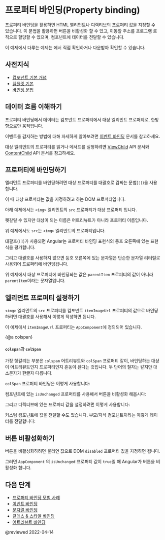 <!--
# Property binding
-->
# 프로퍼티 바인딩(Property binding)

<!--
Property binding in Angular helps you set values for properties of HTML elements or directives.  Use property binding to do things such as toggle button functionality, set paths programmatically, and share values between components.

<div class="alert is-helpful">

See the <live-example></live-example> for a working example containing the code snippets in this guide.

</div>
-->
프로퍼티 바인딩을 활용하면 HTML 엘리먼트나 디렉티브의 프로퍼티 값을 지정할 수 있습니다.
이 문법을 활용하면 버튼을 비활성화 할 수 있고, 이동할 주소를 프로그램 로직으로 할당할 수 있으며, 컴포넌트에 데이터를 전달할 수 있습니다.

<div class="alert is-helpful">

이 예제에서 다루는 예제는 <live-example></live-example>에서 직접 확인하거나 다운받아 확인할 수 있습니다.

</div>


<!--
## Prerequisites
-->
## 사전지식

<!--
* [Basics of components](guide/architecture-components)
* [Basics of templates](guide/glossary#template)
* [Binding syntax](guide/binding-syntax)
-->
* [컴포넌트 기본 개념](guide/architecture-components)
* [템플릿 기본](guide/glossary#template)
* [바인딩 문법](guide/binding-syntax)


<!--
## Understanding the flow of data
-->
## 데이터 흐름 이해하기

<!--
Property binding moves a value in one direction, from a component's property into a target element property.

<div class="alert is-helpful">

For more information on listening for events, see [Event binding](guide/event-binding).

</div>

To read a target element property or call one of its methods, see the API reference for [ViewChild](api/core/ViewChild) and [ContentChild](api/core/ContentChild).
-->
프로퍼티 바인딩에서 데이터는 컴포넌트 프로퍼티에서 대상 엘리먼트 프로퍼티로, 한방향으로만 움직입니다.

<div class="alert is-helpful">

이벤트를 감지하는 방법에 대해 자세하게 알아보려면 [이벤트 바인딩](guide/event-binding) 문서를 참고하세요.

</div>

대상 엘리먼트의 프로퍼티를 읽거나 메서드를 실행하려면 [ViewChild](api/core/ViewChild) API 문서와 [ContentChild](api/core/ContentChild) API 문서를 참고하세요.


<!--
## Binding to a property
-->
## 프로퍼티에 바인딩하기

<!--
To bind to an element's property, enclose it in square brackets, `[]`, which identifies the property as a target property.

A target property is the DOM property to which you want to assign a value.

To assign a value to a target property for the image element's `src` property, type the following code:

<code-example path="property-binding/src/app/app.component.html" region="property-binding" header="src/app/app.component.html"></code-example>

In most cases, the target name is the name of a property, even when it appears to be the name of an attribute.

In this example, `src` is the name of the `<img>` element property.

The brackets, `[]`, cause Angular to evaluate the right-hand side of the assignment as a dynamic expression.

Without the brackets, Angular treats the right-hand side as a string literal and sets the property to that static value.

To assign a string to a property, type the following code:

<code-example path="property-binding/src/app/app.component.html" region="no-evaluation" header="src/app.component.html"></code-example>

Omitting the brackets renders the string `parentItem`, not the value of `parentItem`.
-->
엘리먼트 프로퍼티를 바인딩하려면 대상 프로퍼티를 대괄호로 감싸는 문법\(`[]`\)을 사용합니다.

이 때 대상 프로퍼티는 값을 지정하려고 하는 DOM 프로퍼티입니다.

아래 예제에서는 `<img>` 엘리먼트의 `src` 프로퍼티가 대상 프로퍼티 입니다.

<code-example path="property-binding/src/app/app.component.html" region="property-binding" header="src/app/app.component.html"></code-example>

헷갈릴 수 있지만 대상이 되는 이름은 어트리뷰트가 아니라 프로퍼티 이름입니다.

위 예제에서도 `src`는 `<img>` 엘리먼트의 프로퍼티입니다.

대괄호\(`[]`\)가 사용되면 Angular는 프로퍼티 바인딩 표현식의 등호 오른쪽에 있는 표현식을 평가합니다.

그리고 대괄호를 사용하지 않으면 등호 오른쪽에 있는 문자열은 단순한 문자열 리터럴로 사용되어 프로퍼티에 바인딩됩니다.

<code-example path="property-binding/src/app/app.component.html" region="no-evaluation" header="src/app.component.html"></code-example>

위 예제에서 대상 프로퍼티에 바인딩되는 값은 `parentItem` 프로퍼티의 값이 아니라 `parentItem`이라는 문자열입니다.


<!--
## Setting an element property to a component property value
-->
## 엘리먼트 프로퍼티 설정하기

<!--
To bind the `src` property of an `<img>` element to a component's property, place the target, `src`, in square brackets followed by an equal sign and then the property.

Using the property `itemImageUrl`, type the following code:

<code-example path="property-binding/src/app/app.component.html" region="property-binding" header="src/app/app.component.html"></code-example>

Declare the `itemImageUrl` property in the class, in this case `AppComponent`.

<code-example path="property-binding/src/app/app.component.ts" region="item-image" header="src/app/app.component.ts"></code-example>
-->
`<img>` 엘리먼트의 `src` 프로퍼티를 컴포넌트 `itemImageUrl` 프로퍼티의 값으로 바인딩하려면 대괄호를 사용해서 이렇게 작성하면 됩니다.

<code-example path="property-binding/src/app/app.component.html" region="property-binding" header="src/app/app.component.html"></code-example>

이 예제에서 `itemImageUrl` 프로퍼티는 `AppComponent`에 정의되어 있습니다.

<code-example path="property-binding/src/app/app.component.ts" region="item-image" header="src/app/app.component.ts"></code-example>


{@a colspan}

<!--
#### `colspan` and `colSpan`
-->
#### `colspan`과 `colSpan`

<!--
A common point of confusion is between the attribute, `colspan`, and the property, `colSpan`.  Notice that these two names differ by only a single letter.

To use property binding using colSpan, type the following:

<code-example path="attribute-binding/src/app/app.component.html" region="colSpan" header="src/app/app.component.html"></code-example>

To disable a button when the component says that it `isUnchanged`, type the following:

<code-example path="property-binding/src/app/app.component.html" region="disabled-button" header="src/app/app.component.html"></code-example>

To set a property of a directive, type the following:

<code-example path="property-binding/src/app/app.component.html" region="class-binding" header="src/app/app.component.html"></code-example>

To set the model property of a custom component for parent and child components to communicated, type the following:

<code-example path="property-binding/src/app/app.component.html" region="model-property-binding" header="src/app/app.component.html"></code-example>
-->
가장 헷갈리는 부분은 `colspan` 어트리뷰트와 `colSpan` 프로퍼티 같이, 바인딩하는 대상이 어트리뷰트인지 프로퍼티인지 혼동이 된다는 것입니다.
두 단어의 철자는 같지만 대소문자가 한글자 다릅니다.

`colSpan` 프로퍼티 바인딩은 이렇게 사용합니다:

<code-example path="attribute-binding/src/app/app.component.html" region="colSpan" header="src/app/app.component.html"></code-example>

컴포넌트에 있는 `isUnchanged` 프로퍼티를 사용해서 버튼을 비활성화 해봅시다:

<code-example path="property-binding/src/app/app.component.html" region="disabled-button" header="src/app/app.component.html"></code-example>

그리고 디렉티브에 있는 프로퍼티 값을 설정하려면 이렇게 사용합니다:

<code-example path="property-binding/src/app/app.component.html" region="class-binding" header="src/app/app.component.html"></code-example>

커스텀 컴포넌트에 값을 전달할 수도 있습니다.
부모/자식 컴포넌트끼리는 이렇게 데이터를 전달합니다:

<code-example path="property-binding/src/app/app.component.html" region="model-property-binding" header="src/app/app.component.html"></code-example>


<!--
## Toggling button functionality
-->
## 버튼 비활성화하기

<!--
To disable a button's functionality depending on a Boolean value, bind the DOM `disabled` property to a property in the class that is `true` or `false`.

<code-example path="property-binding/src/app/app.component.html" region="disabled-button" header="src/app/app.component.html"></code-example>

Because the value of the property `isUnchanged` is `true` in the `AppComponent`, Angular disables the button.

<code-example path="property-binding/src/app/app.component.ts" region="boolean" header="src/app/app.component.ts"></code-example>
-->
버튼을 비활성화하려면 불리언 값으로 DOM `disabled` 프로퍼티 값을 지정하면 됩니다.

<code-example path="property-binding/src/app/app.component.html" region="disabled-button" header="src/app/app.component.html"></code-example>

그러면 `AppComponent` 의 `isUnchanged` 프로퍼티 값이 `true`일 때 Angular가 버튼을 비활성화 합니다.

<code-example path="property-binding/src/app/app.component.ts" region="boolean" header="src/app/app.component.ts"></code-example>


<!--
## What's next
-->
## 다음 단계

<!--
* [Property binding best practices](guide/property-binding-best-practices)
* [Event binding](guide/event-binding)
* [Text Interpolation](guide/interpolation)
* [Class & Style Binding](guide/class-binding)
* [Attribute Binding](guide/attribute-binding)
-->
* [프로퍼티 바인딩 모범 사례](guide/property-binding-best-practices)
* [이벤트 바인딩](guide/event-binding)
* [문자열 바인딩](guide/interpolation)
* [클래스 & 스타일 바인딩](guide/class-binding)
* [어트리뷰트 바인딩](guide/attribute-binding)

@reviewed 2022-04-14
